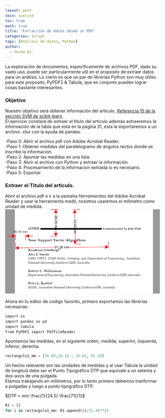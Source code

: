 ```yaml
---
layout: post
skin: sunrise
toc: true
math: true
title: "Extracción de datos desde un PDF"
categories: Script
tags: [Análisis de datos, Python]
author:
  - Yerko-Aj.
---
```


La exploración de documentos, específicamente de archivos PDF, dado su vasto uso, puede ser particularmente util en el proposito de extraer datos para un análisis. Lo cierto es que un par de librerías Python son muy útiles para este proposito, PyPDF2 & Tabula, que en conjunto pueden lograr cosas bastante interesantes.

### Objetivo
Nuestro objetivo será obtener información del articulo, [Referencia 15 de la sección SVM de scikit-learn](https://scikit-learn.org/stable/modules/svm.html#mathematical-formulation). <br>
El ejercicio constará de extraer el titulo del articulo además extraeremos la información de la tabla que está en la pagina 31, esta la exportaremos a un archivo *.xlsx* con la ayuda de pandas. <br>

-Paso 0: Abrir el archivo pdf con Adobe Acrobat Reader. <br>
-Paso 1: Obtener medidas del paralelogramo de ángulos rectos donde se inscribe la informacion. <br>
-Paso 2: Apuntar las medidas en una lista. <br>
-Paso 3: Abrir el archivo con Python y extraer la información. <br>
-Paso 4: Procesamiento de la informacion extraida si es necesario. <br>
-Paso 5: Exportar.

### Extraer el Titulo del articulo.
Abrir el archivo pdf e ir a la pestaña *Herramientas* del Adobe Acrobat Reader y usar la herramienta medir, nosotros usaremos el milimetro como unidad de medida. <br>
![error](/post2/Titulo_SVM_ref15.png)

Ahora en tu editor de codigo favorito, primero exportamos las librerias necesarias:

```Html
import os
import pandas as pd
import tabula
from PyPDF2 import PdfFileReader
```
Apuntamos las medidas, en el siguiente orden, medida; superior, izquierda, inferior, derecha.

```Python
rectangulo1_mm = [26.05,10.16 , 33.62, 91.26]
```
Un hecho relevante son las unidades de medidas y al usar Tabula la unidad de longitud debe ser el Punto Tipográfico DTP que equivale a un setenta y dos-avos de una pulgada.  <br>
Etamos trabajando en milimetros, por lo tanto primero debemos tranformar a pulgadas y luego a punto tipográfico DTP.

$DTP = mm \frac{1}{24.5} \frac{71}{1}$

```Python
R1 = []
for i in rectangulo1_mm: R1.append((i/25.4)*72)
```

